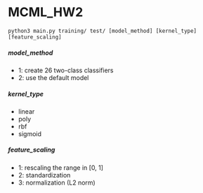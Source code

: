 MCML_HW2
==============

```
python3 main.py training/ test/ [model_method] [kernel_type] [feature_scaling]
```

##### model_method
- 1: create 26 two-class classifiers
- 2: use the default model

##### kernel_type
- linear
- poly
- rbf
- sigmoid

##### feature_scaling
- 1: rescaling the range in [0, 1]
- 2: standardization
- 3: normalization (L2 norm)
